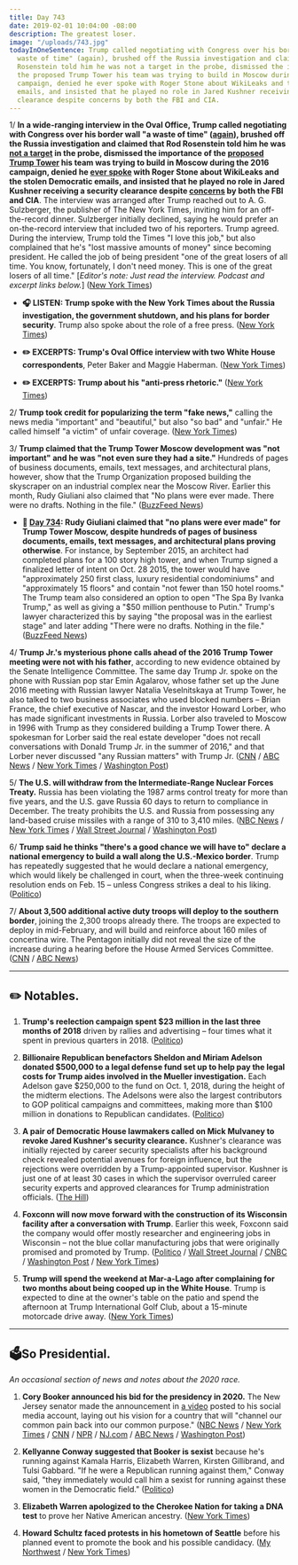 ```yaml
---
title: Day 743
date: 2019-02-01 10:04:00 -08:00
description: The greatest loser.
image: "/uploads/743.jpg"
todayInOneSentence: Trump called negotiating with Congress over his border wall "a
  waste of time" (again), brushed off the Russia investigation and claimed that Rod
  Rosenstein told him he was not a target in the probe, dismissed the importance of
  the proposed Trump Tower his team was trying to build in Moscow during the 2016
  campaign, denied he ever spoke with Roger Stone about WikiLeaks and the stolen Democratic
  emails, and insisted that he played no role in Jared Kushner receiving a security
  clearance despite concerns by both the FBI and CIA.
---
```


1/ **In a wide-ranging interview in the Oval Office, Trump called negotiating with Congress over his border wall "a waste of time" ([again](https://whatthefuckjusthappenedtoday.com/2019/01/31/day-742/#1-trump-called-any-bipartisan-commit)), brushed off the Russia investigation and claimed that Rod Rosenstein told him he was [not a target](https://whatthefuckjusthappenedtoday.com/2018/04/19/day-455/#1-rod-rosenstein-told-trump-last-wee) in the probe, dismissed the importance of the [proposed Trump Tower](https://whatthefuckjusthappenedtoday.com/2019/01/21/day-732/#2-trump-was-involved-in-negotiations) his team was trying to build in Moscow during the 2016 campaign, denied he [ever spoke](https://whatthefuckjusthappenedtoday.com/2019/01/25/day-736/#1-roger-stone-was-arrested-on-seven) with Roger Stone about WikiLeaks and the stolen Democratic emails, and insisted that he played no role in Jared Kushner receiving a security clearance despite [concerns](https://whatthefuckjusthappenedtoday.com/2019/01/25/day-736/) by both the FBI and CIA**. The interview was arranged after Trump reached out to A. G. Sulzberger, the publisher of The New York Times, inviting him for an off-the-record dinner. Sulzberger initially declined, saying he would prefer an on-the-record interview that included two of his reporters. Trump agreed. During the interview, Trump told the Times "I love this job," but also complained that he's "lost massive amounts of money" since becoming president. He called the job of being president "one of the great losers of all time. You know, fortunately, I don't need money. This is one of the great losers of all time." \[*Editor's note: Just read the interview. Podcast and excerpt links below.*\] ([New York Times](https://www.nytimes.com/2019/01/31/us/politics/trump-wall-investigations-interview.html))

* **🎧 LISTEN: Trump spoke with the New York Times about the Russia investigation, the government shutdown, and his plans for border security**. Trump also spoke about the role of a free press. ([New York Times](https://www.nytimes.com/2019/02/01/podcasts/the-daily/trump-interview-news-media.html))

* **✏️ EXCERPTS: Trump's Oval Office interview with two White House correspondents**, Peter Baker and Maggie Haberman. ([New York Times](https://www.nytimes.com/2019/02/01/us/politics/trump-interview-transcripts.html))

* **✏️ EXCERPTS: Trump about his "anti-press rhetoric."** ([New York Times](https://www.nytimes.com/2019/02/01/us/politics/trump-times-publisher-sulzberger-transcript.html))

2/ **Trump took credit for popularizing the term "fake news,"** calling the news media "important" and "beautiful," but also "so bad" and "unfair." He called himself "a victim" of unfair coverage. ([New York Times](https://www.nytimes.com/2019/02/01/business/media/donald-trump-interview-news-media.html))

3/ **Trump claimed that the Trump Tower Moscow development was "not important" and he was "not even sure they had a site."** Hundreds of pages of business documents, emails, text messages, and architectural plans, however, show that the Trump Organization proposed building the skyscraper on an industrial complex near the Moscow River. Earlier this month, Rudy Giuliani also claimed that "No plans were ever made. There were no drafts. Nothing in the file." ([BuzzFeed News](https://www.buzzfeednews.com/article/emmaloop/trump-moscow-site))

* **📌 [Day 734](https://whatthefuckjusthappenedtoday.com/2019/01/23/day-734/#1-rudy-giuliani-claimed-that-no-plan): Rudy Giuliani claimed that "no plans were ever made" for Trump Tower Moscow, despite hundreds of pages of business documents, emails, text messages, and architectural plans proving otherwise**. For instance, by September 2015, an architect had completed plans for a 100 story high tower, and when Trump signed a finalized letter of intent on Oct. 28 2015, the tower would have "approximately 250 first class, luxury residential condominiums" and "approximately 15 floors" and contain "not fewer than 150 hotel rooms." The Trump team also considered an option to open "The Spa By Ivanka Trump," as well as giving a "$50 million penthouse to Putin." Trump's lawyer characterized this by saying "the proposal was in the earliest stage" and later adding "There were no drafts. Nothing in the file." ([BuzzFeed News](https://www.buzzfeednews.com/article/azeenghorayshi/here-are-the-trump-moscow-plans))

4/ **Trump Jr.'s mysterious phone calls ahead of the 2016 Trump Tower meeting were not with his father**, according to new evidence obtained by the Senate Intelligence Committee. The same day Trump Jr. spoke on the phone with Russian pop star Emin Agalarov, whose father set up the June 2016 meeting with Russian lawyer Natalia Veselnitskaya at Trump Tower, he also talked to two business associates who used blocked numbers – Brian France, the chief executive of Nascar, and the investor Howard Lorber, who has made significant investments in Russia. Lorber also traveled to Moscow in 1996 with Trump as they considered building a Trump Tower there. A spokesman for Lorber said the real estate developer "does not recall conversations with Donald Trump Jr. in the summer of 2016," and that Lorber never discussed "any Russian matters" with Trump Jr. ([CNN](https://www.cnn.com/2019/01/31/politics/senate-investigators-blocked-phone-calls-not-father-trump/index.html) / [ABC News](https://abcnews.go.com/Politics/blocked-calls-long-mystery-longtime-trump-family-friends/story?id=60766720) / [New York Times](https://www.nytimes.com/2019/01/31/us/politics/donald-trump-jr-blocked-number-calls.html) / [Washington Post](https://www.washingtonpost.com/politics/blocked-calls-with-trump-jr-around-trump-tower-meeting-were-not-with-his-father-senate-investigators-conclude/2019/02/01/41fa710e-25a7-11e9-ad53-824486280311_story.html))

5/ **The U.S. will withdraw from the Intermediate-Range Nuclear Forces Treaty.** Russia has been violating the 1987 arms control treaty for more than five years, and the U.S. gave Russia 60 days to return to compliance in December. The treaty prohibits the U.S. and Russia from possessing any land-based cruise missiles with a range of 310 to 3,410 miles. ([NBC News](https://www.nbcnews.com/news/world/pompeo-expected-announce-u-s-intent-withdraw-inf-nuclear-treaty-n965686) /  [New York Times](https://www.nytimes.com/2019/02/01/us/politics/trump-inf-nuclear-treaty.html) / [Wall Street Journal](https://www.wsj.com/articles/u-s-to-suspend-obligations-under-1987-nuclear-treaty-with-russia-11549028592) / [Washington Post](https://www.washingtonpost.com/world/national-security/us-to-withdraw-from-nuclear-arms-control-treaty-with-russia-says-russian-violations-render-the-cold-war-agreement-moot/2019/02/01/84dc0db6-261f-11e9-ad53-824486280311_story.html))

6/ **Trump said he thinks "there's a good chance we will have to" declare a national emergency to build a wall along the U.S.-Mexico border**. Trump has repeatedly suggested that he would declare a national emergency, which would likely be challenged in court, when the three-week continuing resolution ends on Feb. 15 – unless Congress strikes a deal to his liking. ([Politico](https://www.politico.com/story/2019/02/01/trump-national-emergency-border-wall-1143364))

7/ **About 3,500 additional active duty troops will deploy to the southern border**, joining the 2,300 troops already there. The troops are expected to deploy in mid-February, and will build and reinforce about 160 miles of concertina wire. The Pentagon initially did not reveal the size of the increase during a hearing before the House Armed Services Committee. ([CNN](https://www.cnn.com/2019/01/31/politics/troops-southern-border/index.html) / [ABC News](https://abcnews.go.com/Politics/pentagon-sending-2000-additional-us-troops-southern-border/story?id=60725790))

---

## ✏️ Notables.

1. **Trump's reelection campaign spent $23 million in the last three months of 2018** driven by rallies and advertising – four times what it spent in previous quarters in 2018. ([Politico](https://www.politico.com/story/2019/01/31/trump-campaign-spending-1140925))

2. **Billionaire Republican benefactors Sheldon and Miriam Adelson donated $500,000 to a legal defense fund set up to help pay the legal costs for Trump aides involved in the Mueller investigation.** Each Adelson gave $250,000 to the fund on Oct. 1, 2018, during the height of the midterm elections. The Adelsons were also the largest contributors to GOP political campaigns and committees, making more than $100 million in donations to Republican candidates. ([Politico](https://www.politico.com/story/2019/01/31/sheldon-adelson-trump-aides-legal-defense-1140928))

3. **A pair of Democratic House lawmakers called on Mick Mulvaney to revoke Jared Kushner's security clearance.** Kushner's clearance was initially rejected by career security specialists after his background check revealed potential avenues for foreign influence, but the rejections were overridden by a Trump-appointed supervisor. Kushner is just one of at least 30 cases in which the supervisor overruled career security experts and approved clearances for Trump administration officials. ([The Hill](https://thehill.com/homenews/house/427931-dems-call-for-revoking-kushners-security-clearance))

4. **Foxconn will now move forward with the construction of its Wisconsin facility after a conversation with Trump**. Earlier this week, Foxconn said the company would offer mostly researcher and engineering jobs in Wisconsin – not the blue collar manufacturing jobs that were originally promised and promoted by Trump. ([Politico](https://www.politico.com/story/2019/02/01/trump-foxconn-ceo-facility-1143392) / [Wall Street Journal](https://www.wsj.com/articles/foxconn-says-it-will-move-forward-with-wisconsin-plant-after-conversation-with-trump-11549047068) / [CNBC](https://www.cnbc.com/2019/02/01/foxconn-to-move-forward-with-construction-of-wisconsin-facility-.html) / [Washington Post](https://www.washingtonpost.com/business/2019/02/01/foxconn-says-it-will-actually-build-factory-cites-conversation-with-trump/) / [New York Times](https://www.nytimes.com/2019/02/01/business/economy/foxconn-wisconsin-plant.html))

5. **Trump will spend the weekend at Mar-a-Lago after complaining for two months about being cooped up in the White House**. Trump is expected to dine at the owner's table on the patio and spend the afternoon at Trump International Golf Club, about a 15-minute motorcade drive away. ([New York Times](https://www.nytimes.com/2019/01/31/us/politics/mar-a-lago-trump.html))

---

## 🗳So Presidential.

*An occasional section of news and notes about the 2020 race.*

1. **Cory Booker announced his bid for the presidency in 2020.** The New Jersey senator made the announcement in [a video](https://youtu.be/mx5m6DDFupg) posted to his social media account, laying out his vision for a country that will "channel our common pain back into our common purpose." ([NBC News](https://www.nbcnews.com/politics/2020-election/democratic-new-jersey-sen-cory-booker-announces-2020-presidential-campaign-n965601) / [New York Times](https://www.nytimes.com/2019/02/01/us/politics/cory-booker-presidential-run.html) / [CNN](https://www.cnn.com/2019/02/01/politics/cory-booker-announces-presidential-run-2020/index.html) / [NPR](https://www.npr.org/2019/02/01/676578945/cory-booker-makes-it-official-hes-running-for-president-in-2020) / [NJ.com](https://www.nj.com//opinion/2019/02/booker-is-running-ive-watched-him-for-20-years-heres-what-ive-learned-moran.html) / [ABC News](https://abcnews.go.com/Politics/jersey-sen-cory-booker-announces-2020-presidential-campaign/story?id=60761365) / [Washington Post](https://www.washingtonpost.com/powerpost/sen-cory-booker-of-new-jersey-joins-the-2020-presidential-race/2019/01/31/b30ebe22-0027-11e9-862a-b6a6f3ce8199_story.html))

2. **Kellyanne Conway suggested that Booker is sexist** because he's running against Kamala Harris, Elizabeth Warren, Kirsten Gillibrand, and Tulsi Gabbard. "If he were a Republican running against them," Conway said, "they immediately would call him a sexist for running against these women in the Democratic field." ([Politico](https://www.politico.com/story/2019/02/01/kellyanne-conway-booker-2020-sexist-1141736))

3. **Elizabeth Warren apologized to the Cherokee Nation for taking a DNA test** to prove her Native American ancestry. ([New York Times](https://www.nytimes.com/2019/02/01/us/politics/elizabeth-warren-cherokee-dna.html))

4. **Howard Schultz faced protests in his hometown of Seattle** before his planned event to promote the book and his possible candidacy. ([My Northwest](http://mynorthwest.com/1260643/protest-planned-outside-howard-schultz-event-in-seattle/) / [New York Times](https://www.nytimes.com/2019/01/31/us/politics/howard-schultz-protest.html))
